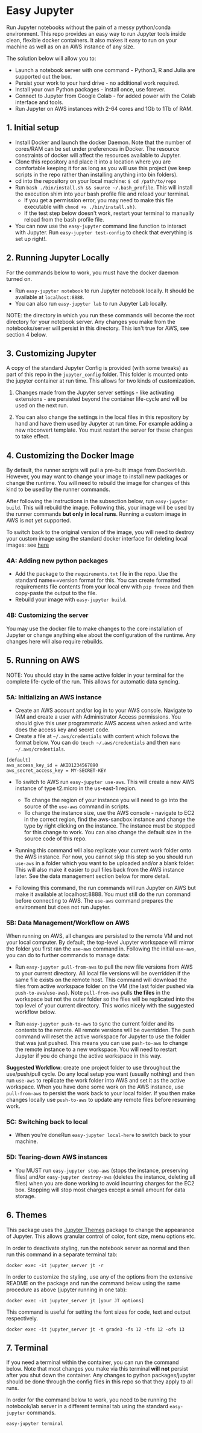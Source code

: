 # Easy Jupyter

Run Jupyter notebooks without the pain of a messy python/conda environment. This repo provides an easy way to run Jupyter tools inside clean, flexible docker containers. It also makes it easy to run on your machine as well as on an AWS instance of any size.

The solution below will allow you to:

 - Launch a notebook server with one command - Python3, R and Julia are supported out the box.
 - Persist your work to your hard drive - no additional work required.
 - Install your own Python packages - install once, use forever.
 - Connect to Jupyter from Google Colab - for added power with the Colab interface and tools.
 - Run Jupyter on AWS instances with 2-64 cores and 1Gb to 1Tb of RAM.

## 1. Initial setup

- Install Docker and launch the docker Daemon. Note that the number of cores/RAM can be set under preferences in Docker. The resource constraints of docker will affect the resources available to Jupyter.
- Clone this repository and place it into a location where you are comfortable keeping it for as long as you will use this project (we keep scripts in the repo rather than installing anything into bin folders).
- cd into the repository on your local machine: `$ cd /path/to/repo`
- Run `bash ./bin/install.sh && source ~/.bash_profile`. This will install the execution shim into your bash profile file and reload your terminal.
  - If you get a permission error, you may need to make this file executable with `chmod +x ./bin/install.sh)`.
  - If the test step below doesn't work, restart your terminal to manually reload from the bash profile file.
- You can now use the `easy-jupyter` command line function to interact with Jupyter. Run `easy-jupyter test-config` to check that everything is set up right!.

## 2. Running Jupyter Locally

For the commands below to work, you must have the docker daemon turned on.

- Run `easy-jupyter notebook` to run Jupyter notebook locally. It should be available at `localhost:8888`.
- You can also run `easy-jupyter lab` to run Jupyter Lab locally.

NOTE: the directory in which you run these commands will become the root directory for your notebook server. Any changes you make from the notebooks/server will persist in this directory. This isn't true for AWS, see section 4 below.

## 3. Customizing Jupyter

A copy of the standard Jupyter Config is provided (with some tweaks) as part of this repo in the `jupyter_config` folder. This folder is mounted onto the jupyter container at run time. This allows for two kinds of customization.

 1. Changes made from the Jupyter server settings - like activating extensions - are persisted beyond the container life-cycle and will be used on the next run.

 2. You can also change the settings in the local files in this repository by hand and have them used by Jupyter at run time. For example adding a new nbconvert template. You must restart the server for these changes to take effect.

## 4. Customizing the Docker Image

By default, the runner scripts will pull a pre-built image from DockerHub. However, you may want to change your image to install new packages or change the runtime. You will need to rebuild the image for changes of this kind to be used by the runner commands.

After following the instructions in the subsection below, run `easy-jupyter build`. This will rebuild the image. Following this, your image will be used by the runner commands **but only in local runs**. Running a custom image in AWS is not yet supported.

To switch back to the original version of the image, you will need to destroy your custom image using the standard docker interface for deleting local images: see [here](https://lmgtfy.com/?q=deleting+docker+images)

### 4A: Adding new python packages

- Add the package to the `requirements.txt` file in the repo. Use the standard name==version format for this. You can create formatted requirements file contents from your local env with `pip freeze` and then copy-paste the output to the file.
- Rebuild your image with `easy-jupyter build`.

### 4B: Customizing the server

You may use the docker file to make changes to the core installation of Jupyter or change anything else about the configuration of the runtime. Any changes here will also require rebuilds.

## 5. Running on AWS

NOTE: You should stay in the same active folder in your terminal for the complete life-cycle of the run. This allows for automatic data syncing.

### 5A: Initializing an AWS instance

- Create an AWS account and/or log in to your AWS console. Navigate to IAM and create a user with Administrator Access permissions. You should give this user programmatic AWS access when asked and write does the access key and secret code.
- Create a file at `~/.aws/credentials` with content which follows the format below. You can do `touch ~/.aws/credentials` and then `nano ~/.aws/credentials`.

```
[default]
aws_access_key_id = AKID1234567890
aws_secret_access_key = MY-SECRET-KEY
```

- To switch to AWS run `easy-jupyter use-aws`. This will create a new AWS instance of type t2.micro in the us-east-1 region.
  - To change the region of your instance you will need to go into the source of the `use-aws` command in scripts.
  - To change the instance size, use the AWS console - navigate to EC2 in the correct region, find the aws-sandbox instance and change the type by right clicking on the instance. The instance must be stopped for this change to work. You can also change the default size in the source code of this repo.

- Running this command will also replicate your current work folder onto the AWS instance. For now, you cannot skip this step so you should run `use-aws` in a folder which you want to be uploaded and/or a blank folder. This will also make it easier to pull files back from the AWS instance later. See the data management section below for more detail.

- Following this command, the run commands will run Jupyter on AWS but make it available at localhost:8888. You must still do the run command before connecting to AWS. The `use-aws` command prepares the environment but does not run Jupyter.

### 5B: Data Management/Workflow on AWS

When running on AWS, all changes are persisted to the remote VM and not your local computer. By default, the top-level Jupyter workspace will mirror the folder you first ran the `use-aws` command in. Following the initial `use-aws`, you can do to further commands to manage data:

- Run `easy-jupyter pull-from-aws` to pull the new file versions from AWS to your current directory. All local file versions will be overridden if the same file exists on the remote host. This command will download the files from active workspace folder on the VM (the last folder pushed via `push-to-aws`/`use-aws`). Note `pull-from-aws` pulls **the files** in the workspace but not the outer folder so the files will be replicated into the top level of your current directory. This works nicely with the suggested workflow below.

- Run `easy-jupyter push-to-aws` to sync the current folder and its contents to the remote. All remote versions will be overridden. The push command will reset the active workspace for Jupyter to use the folder that was just pushed. This means you can use `push-to-aws` to change the remote instance to a new workspace. You will need to restart Jupyter if you do change the active workspace in this way.

**Suggested Workflow**: create one project folder to use throughout the use/push/pull cycle. Do any local setup you want (usually nothing) and then run `use-aws` to replicate the work folder into AWS and set it as the active workspace. When you have done some work on the AWS instance, use `pull-from-aws` to persist the work back to your local folder. If you then make changes locally use `push-to-aws` to update any remote files before resuming work.



### 5C: Switching back to local

- When you're doneRun `easy-jupyter local-here` to switch back to your machine.

### 5D: Tearing-down AWS instances

- You MUST run `easy-jupyter stop-aws` (stops the instance, preserving files) and/or `easy-jupyter destroy-aws` (deletes the instance, deleting all files) when you are done working to avoid incurring charges for the EC2 box. Stopping will stop most charges except a small amount for data storage.

## 6. Themes

This package uses the [Jupyter Themes](https://github.com/dunovank/jupyter-themes) package to change the appearance of Jupyter. This allows granular control of color, font size, menu options etc.

In order to deactivate styling, run the notebook server as normal and then run this command in a separate terminal tab:

```
docker exec -it jupyter_server jt -r
```

In order to customize the styling, use any of the options from the extensive README on the package and run the command below using the same procedure as above (jupyter running in one tab):

```
docker exec -it jupyter_server jt [your JT options]
```

This command is useful for setting the font sizes for code, text and output respectively.

```
docker exec -it jupyter_server jt -t grade3 -fs 12 -tfs 12 -ofs 13
```

## 7. Terminal

If you need a terminal within the container, you can run the command below. Note that most changes you make via this terminal **will not** persist after you shut down the container. Any changes to python packages/jupyter should be done through the config files in this repo so that they apply to all runs.

In order for the command below to work, you need to be running the notebook/lab server in a different terminal tab using the standard `easy-jupyter` commands.

```
easy-jupyter terminal
```
